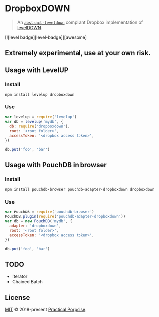 # DropboxDOWN

> An [`abstract-leveldown`](https://github.com/Level/abstract-leveldown) compliant Dropbox implementation of [levelDOWN](https://github.com/rvagg/node-leveldown).

[![level badge][level-badge]][awesome]

## Extremely experimental, use at your own risk.

## Usage with LevelUP

### Install

`npm install levelup dropboxdown`

### Use

```js
var levelup = require('levelup')
var db = levelup('mydb', {
  db: require('dropboxdown'),
  root: '<root folder>',
  accessToken: '<dropbox access token>',
})

db.put('foo', 'bar')
```

## Usage with PouchDB in browser

### Install

`npm install pouchdb-browser pouchdb-adapter-dropboxdown dropboxdown`

### Use

```js
var PouchDB = require('pouchdb-browser')
PouchDB.plugin(require('pouchdb-adapter-dropboxdown'))
var db = new PouchDB('mydb', {
  adapter: 'dropboxdown',
  root: '<root folder>',
  accessToken: '<dropbox access token>',
})

db.put('foo', 'bar')
```

## TODO

- Iterator
- Chained Batch

## License

[MIT](./LICENSE) © 2018-present [Practical Porpoise](https://github.com/practicalporpoise).
